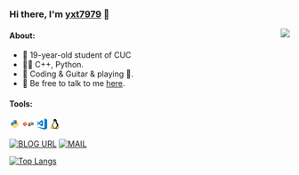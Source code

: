 ### Hi there, I'm [yxt7979](https://www.littlefisher.cn) 👋

<img align='right' src="https://github-readme-stats.vercel.app/api?username=yxt7979&show_icons=true"> 

#### About:
- 🔭  19-year-old student of CUC  
- 👨‍💻 C++, Python.  
- 🌱  Coding & Guitar & playing 🏓.  
- 💬 Be free to talk to me [here](https://github.com/yxt7979/yxt7979/issues).

#### Tools:
<code><img height="20" src="https://raw.githubusercontent.com/github/explore/80688e429a7d4ef2fca1e82350fe8e3517d3494d/topics/python/python.png"></code>
<code><img height="20" src="https://raw.githubusercontent.com/github/explore/80688e429a7d4ef2fca1e82350fe8e3517d3494d/topics/git/git.png"></code>
<code><img height="20" src="https://raw.githubusercontent.com/github/explore/80688e429a7d4ef2fca1e82350fe8e3517d3494d/topics/visual-studio-code/visual-studio-code.png"></code>
<code><img height="20" src="https://raw.githubusercontent.com/github/explore/80688e429a7d4ef2fca1e82350fe8e3517d3494d/topics/linux/linux.png"></code>

[![BLOG URL](https://img.shields.io/twitter/url?color=%23FBBC05&label=BLOG&logo=typecho&logoColor=white&style=flat-square&url=https://www.littlefisher.cn)](https://www.littlefisher.cn)
[![MAIL](https://img.shields.io/static/v1?label=MAIL&message=%20&color=green2&logo=gmail&style=flat-square&logoColor=white)](mailto:3225155810@qq.com)

 [![Top Langs](https://github-readme-stats.vercel.app/api/top-langs/?username=yxt7979&layout=compact)](https://github.com/anuraghazra/github-readme-stats) 

